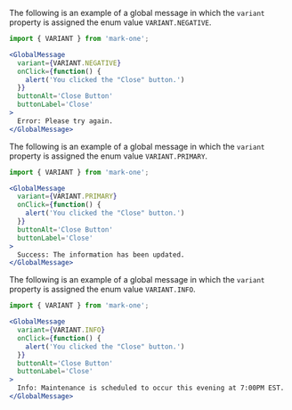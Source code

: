 The following is an example of a global message in which the `variant` property is assigned the enum value `VARIANT.NEGATIVE`.
```jsx
import { VARIANT } from 'mark-one';

<GlobalMessage
  variant={VARIANT.NEGATIVE}
  onClick={function() {
    alert('You clicked the "Close" button.')
  }}
  buttonAlt='Close Button'
  buttonLabel='Close'
>
  Error: Please try again.
</GlobalMessage>
```

The following is an example of a global message in which the `variant` property is assigned the enum value `VARIANT.PRIMARY`.
```jsx
import { VARIANT } from 'mark-one';

<GlobalMessage
  variant={VARIANT.PRIMARY}
  onClick={function() {
    alert('You clicked the "Close" button.')
  }}
  buttonAlt='Close Button'
  buttonLabel='Close'
>
  Success: The information has been updated.
</GlobalMessage>
```

The following is an example of a global message in which the `variant` property is assigned the enum value `VARIANT.INFO`.
```jsx
import { VARIANT } from 'mark-one';

<GlobalMessage
  variant={VARIANT.INFO}
  onClick={function() {
    alert('You clicked the "Close" button.')
  }}
  buttonAlt='Close Button'
  buttonLabel='Close'
>
  Info: Maintenance is scheduled to occur this evening at 7:00PM EST.
</GlobalMessage>
```